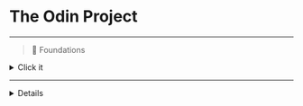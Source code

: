 # The Odin Project

---

>📍 Foundations

<details>
<summary>Click it</summary>
  
<hr>

| Project    | Topic              |                                                      Repository                                                    | Live Preview |
|------------|--------------------|--------------------------------------------------------------------------------------------------------------------|--------------|
|   Recipes  |  HTML Foundations  | [link]()                                                                                                           |              |
|     2      |                    |                                                                                                                    |              |
|     3      |                    |                                                                                                                    |              | 
|     4      |                    |                                                                                                                    |              | 
|     5      |                    |                                                                                                                    |              | 
|     6      |                    |                                                                                                                    |              | 
|     7      |                    |                                                                                                                    |              | 
|     8      |                    |                                                                                                                    |              | 
|     9      |                    |                                                                                                                    |              | 
|     10     |                    |                                                                                                                    |              | 
|     11     |                    |                                                                                                                    |              | 
|     12     |                    |                                                                                                                    |              | 
|     13     |                    |                                                                                                                    |              | 
|     14     |                    |                                                                                                                    |              | 
|     15     |                    |                                                                                                                    |              | 
|     16     |                    |                                                                                                                    |              | 
|     17     |                    |                                                                                                                    |              | 
|     18     |                    |                                                                                                                    |              | 


</details>

---

<details>
